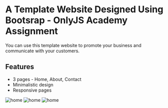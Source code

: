 # A Template Website Designed Using Bootsrap - OnlyJS Academy Assignment
You can use this template website to promote your business and communicate with your customers.
## Features
* 3 pages - 
  Home, About, Contact
* Minimalistic design
* Responsive pages

![home](https://i.imgur.com/8E0BXWD.png)
![home](https://i.imgur.com/GQ39U6k.png)
![home](https://i.imgur.com/SZWWr0g.png)
